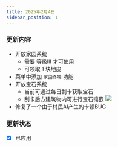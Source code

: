 ```yaml
---
title: 2025年2月4日
sidebar_position: 1
---
```


### 更新内容

- 开放家园系统
    - 需要 等级III 才可使用
    - 可领取 1 块地皮
- 菜单中添加 `家园终端` 功能
- 开放宝石系统
    - 当前可通过每日刮卡获取宝石
    - 刮卡后方建筑物内可进行宝石镶嵌
![](https://s21.ax1x.com/2025/02/04/pEZxKoV.png)
- 修复了一个由于村民AI产生的卡顿BUG

### 更新状态

- [x] 已应用